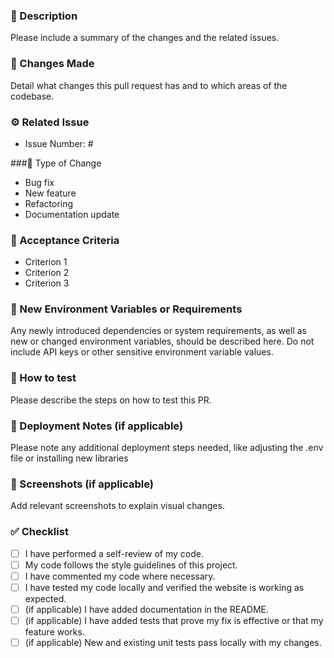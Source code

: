### 📝 Description
Please include a summary of the changes and the related issues. 

### 🔂 Changes Made
Detail what changes this pull request has and to which areas of the codebase.

### ⚙️ Related Issue
- Issue Number: #

###🍏 Type of Change
- Bug fix
- New feature
- Refactoring
- Documentation update

### 🎁 Acceptance Criteria
- Criterion 1
- Criterion 2
- Criterion 3

### 🧰 New Environment Variables or Requirements
Any newly introduced dependencies or system requirements, as well as new or changed environment variables, should be described here. Do not include API keys or other sensitive environment variable values.

### 🧪 How to test
Please describe the steps on how to test this PR.

### 🚀 Deployment Notes (if applicable)
Please note any additional deployment steps needed, like adjusting the .env file or installing new libraries

### 📸 Screenshots (if applicable)
Add relevant screenshots to explain visual changes.

### ✅ Checklist
- [ ] I have performed a self-review of my code.
- [ ] My code follows the style guidelines of this project.
- [ ] I have commented my code where necessary.
- [ ] I have tested my code locally and verified the website is working as expected.
- [ ] (if applicable) I have added documentation in the README.
- [ ] (if applicable) I have added tests that prove my fix is effective or that my feature works.
- [ ] (if applicable) New and existing unit tests pass locally with my changes.
